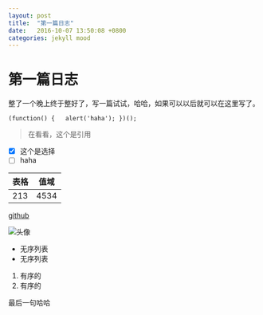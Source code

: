 ```yaml
---
layout: post
title:  "第一篇日志"
date:   2016-10-07 13:50:08 +0800
categories: jekyll mood
---
```


# 第一篇日志
整了一个晚上终于整好了，写一篇试试，哈哈，如果可以以后就可以在这里写了。  

`
(function() {  
  alert('haha');
})();
`  

> 在看看，这个是引用  


 - [x] 这个是选择
 - [ ] haha

|表格|值域|
|---|---|
|213|4534|

[github](https://github.com/weiweicat333)

![头像](https://avatars0.githubusercontent.com/u/12510828)

* 无序列表
* 无序列表


1. 有序的
2. 有序的

最后一句哈哈
